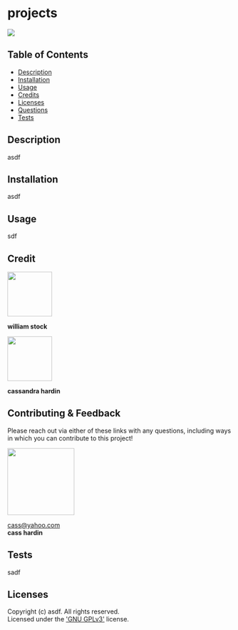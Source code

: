 # projects
  [<img src="https://img.shields.io/badge/License-FDL_v1.3-blue.svg"/>](https://www.gnu.org/licenses/gpl-3.0)

  ## Table of Contents
  - [Description](#description)
  - [Installation](#installation)
  - [Usage](#usage)
  - [Credits](#credits)
  - [Licenses](#licenses)
  - [Questions](#questions)
  - [Tests](#tests)

  ## Description
  asdf

  ## Installation
  asdf

  ## Usage
  sdf

  
  
  ## Credit  
  [<img src="https://github.com/wist118.png?" width="100"/>](https://github.com/wist118)  
  
  **william stock**
   
  [<img src="https://github.com/cassdoes.png?" width="100"/>](https://github.com/cassdoes)  
  
  **cassandra hardin**
  
  

  ## Contributing & Feedback 

  Please reach out via either of these links with any questions, including ways in which
  you can contribute to this project!

  [<img src="https://github.com/cassdoes.png?" width="150"/>](https://github.com/cassdoes)  
  
  cass@yahoo.com  
  **cass hardin**

  ## Tests
  sadf

  ## Licenses
  
  Copyright (c) asdf. All rights reserved.  
  Licensed under the ['GNU GPLv3'](https://www.gnu.org/licenses/gpl-3.0) license.

